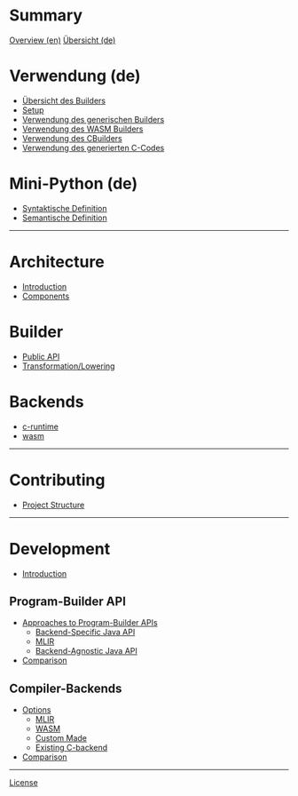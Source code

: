 <!--
SPDX-FileCopyrightText: 2024 Mini-Python Builder Contributors

SPDX-License-Identifier: CC-BY-SA-4.0

Mini-Python Builder documentation © 2024 by Mini-Python Builder Contributors is licensed under CC BY-SA 4.0.

-->

# Summary

[Overview (en)](readme.en.link.md)
[Übersicht (de)](readme.md)

# Verwendung (de)

- [Übersicht des Builders](builder.md)
- [Setup](setup.md)
- [Verwendung des generischen Builders](usage_generic_builder.md)
- [Verwendung des WASM Builders](usage_wasm_builder.md)
- [Verwendung des CBuilders](usage_cbuilder.md)
- [Verwendung des generierten C-Codes](usage_generated_code.md)

# Mini-Python (de)

- [Syntaktische Definition](syntax_definition.md)
- [Semantische Definition](semantic_definition.md)

-----------

# Architecture

- [Introduction](architecture/readme.md)
- [Components](./architecture/components.md)

# Builder

- [Public API](architecture/builder/public_api.md)
- [Transformation/Lowering](architecture/builder/transformations_lowering.md)

# Backends

- [c-runtime](./architecture/backends/c-runtime.md)
- [wasm](./architecture/backends/wasm.md)

-----------

# Contributing

- [Project Structure](./contributing/structure.md)

-----------

# Development

- [Introduction](development/readme.md)

## Program-Builder API

- [Approaches to Program-Builder APIs](development/builder_api/approaches.md)
    - [Backend-Specific Java API](development/builder_api/backend_specific.md)
    - [MLIR](development/builder_api/mlir.md)
    - [Backend-Agnostic Java API](development/builder_api/backend_agnostic.md)
- [Comparison](development/builder_api/comparison.md)

## Compiler-Backends

- [Options]()
    - [MLIR](development/backends/mlir.md)
    - [WASM](development/backends/wasm.md)
    - [Custom Made](development/backends/custom.md)
    - [Existing C-backend](development/backends/cbuilder.md)
- [Comparison](development/backends/comparison.md)


-----------

[License](license.link.md)
